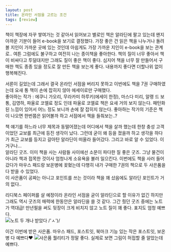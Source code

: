 ```yaml
---
layout: post
title: 온라인 서점을 고르는 조건
tags: [review]
---
```

책이 책장에 자꾸 쌓여가는 것 같아서 읽어보고 별로인 책은 알라딘에 팔고 있는데 왠지 아까운 기분이 들어 e-book을 보기로 결정했다. 가장 좋은 건 읽은 책을 나누거나 돌려볼 지인이 가까운 곳에 있는 것인데 아쉽게도 가장 가까운 지인이 e-book을 보는 관계로.. 여튼 그럼에도 불구하고 여전히 나는 종이책을 좋아한다. 책의 질이 너무 좋아서 책이 비싸다고 투덜대지만 그래도 질이 좋은 책이 좋다. 심지어 책을 너무 잘 만들어서 구매한 책도 종종 있을 정도로 잘 만든 책을 보는게 좋다. 내용까지 좋다면 더할나위 없이 행복해진다.  

서론이 길었는데 그래서 결국 온라인 서점을 버리지 못하고 이번에도 책을 7권 구매하였는데 요새 통 책이 손에 잡히지 않아 에세이로만 구매했다.  
좋아하는 작가 : 에쿠니 가오리, 무라카미 하루키(에세이 한정), 마스다 미리, 알랭 드 보통, 김영하, 파울로 코엘료 정도 인데 파울로 코엘료 책은 요새 거의 보지 않는다. 패턴화 된 느낌이 있어서 어느 정도 보니까 손에 잘 잡히지 않는다. 좋아하는 작가의 기준은 책이 나오면 한번쯤은 읽어볼까 하고 서점에서 책을 들춰보는..?  

책 얘기를 하느라 너무 제목과 동떨어졌는데 어디에서 책을 살까 했는데 한창 충성 고객이었던 교보를 최근에 등진 생각이 났다. 그런데 굳이 왜 등을 졌을까 하고 생각을 하다가 최근 교보를 등지고 갈아탄 알라딘이 떠올라 들어갔다. 그리고 바로 알 수 있었다. 이거구나...  
알라딘 굿즈. 이미 책을 사는 사람들 사이에선 소문이 파다한 질 좋은 굿즈. 그냥 물건이 아니라 책과 접목한 것이사 엄청나게 소유욕을 불러 일으킨다. 이번에도 책을 사러 들어갔다가 마우스 패드랑 보온병에 꽂혔는데 다행히 내가 구매한 7권의 책으로 두 사은품을 다 받을 수 있었다.  
이 사은품이 공짜는 아니고 포인트를 쓰는 것이라 책을 꽤 샀음에도 알라딘 포인트가 거의 없다..   

리디북스 페이퍼를 살 예정이라 온라인 서점을 굳이 알라딘으로 할 이유가 없긴 하지만 그래도 역시 굿즈의 매력에 한동안은 알라딘을 쓸 것 같다. 그간 줬던 굿즈 중에는 노트가 역대급! 만년필을 써도 뒷장이 크게 비치지 않고 노트 질이 꽤 좋다. 표지도 엄청 예쁘다.  
![노트](http://lh3.googleusercontent.com/-FmkbIOZgVCI/Vhen8YFEK8I/AAAAAAAAALM/V3WY_p_BniY/s1280/upload_-1.jpg)
두 개나 받았다 /'ㅅ')/

이건 이번에 받은 사은품. 마우스 패드, 포스트잇, 북마크 기능 있는 작은 포스트잇, 보온병 다 예쁘다♥ 
![사은품](http://lh3.googleusercontent.com/-UF6qsh04wkI/VheoA-BNFKI/AAAAAAAAALs/QaZMJbLQqAg/s1280/upload_-1.jpg)
퀄리티가 정말 좋다. 실제로 보면 그림이 허접할 줄 알았는데 예쁘다. 